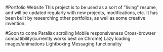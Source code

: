 #Portfolio Website
This project is to be used as a sort of "living" resume, and will be updated regularly with new projects, modifications, etc. It has been built by researching other portfolios, as well as some creative invention.

#Soon to come
Parallax scrolling
Mobile responsiveness
Cross-browser compatibility(currently works best on Chrome)
Lazy loading images/animations
Lightboxing
Messaging functionality

